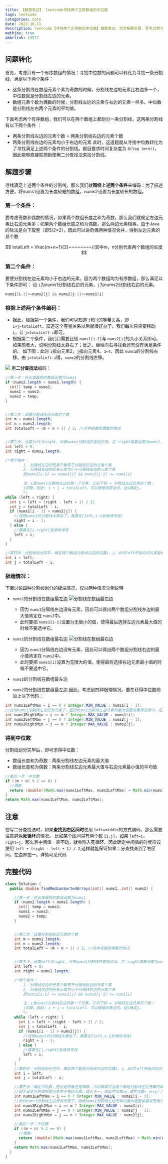 ```yaml
---
title: 【解题笔记】 leetcode寻找两个正序数组的中位数
tags: leetcode
categories: note
date: 2022-10-11
description: leetcode【寻找两个正序数组中位数】做题笔记，包含解题步骤、思考过程与完整代码
mathjax: true
abbrlink: 13577
---
```


## 问题转化

首先，考虑只有一个有序数组的情况：寻找中位数的问题可以转化为寻找一条分割线，满足以下两个条件：

- 这条分割线在数组元素个素为奇数的时候，分割线左边的元素比右边多一个，中位数就是分割线左边的元素。
- 数组元素个数为偶数的时候，分割线左边的元素与右边的元素一样多。中位数是分割线左右两个元素的平均值。

下面考虑两个有序数组，我们可以在两个数组上都划分一条分割线，这两条分割线有以下两个条件 ：

- 两条分割线左边的元素个数 = 两条分割线右边的元素个数
- 两条分割线左边的元素均小于右边的元素
  此时，这道题就从寻找中位数转化为了寻找满足上述两个条件的分割线。题目要求时间复杂度为 `O(log (m+n))`，因此能够直接联想到使用二分查找法来找分割线。

## 解题步骤

寻找满足上述两个条件的分割线，那么我们就**围绕上述两个条件**来编码：为了描述方便，将nums1设置为长度较短的数组，nums2设置为长度较长的数组。

### 第一个条件：

要考虑奇数和偶数的情况，如果两个数组长度之和为奇数，那么我们就规定左边元素比右边元素多；如果两个数组长度之和为偶数，那么两边元素相等。由于Java的除法是向下取整（即5/2=2），因此可以讲奇偶两种情况合并，得到左边元素的总个数

$$
totalLeft = \frac{m+n+1}{2}~~~~~~~~//其中m，n分别代表两个数组的长度
$$

### 第二个条件：

要使分割线左边元素均小于右边的元素，因为两个数组均为有序数组，那么满足以下条件即可：
设 `i`为nums1分割线右边的元素，`j`为nums2分割线右边的元素。

```java
nums1[i-1]<=nums2[j] && nums2[j-1]<=nums1[i]
```

### 根据上述两个条件编码：

- 据此，根据第一个条件，我们可以知道 `i`和 `j`的等量关系，即 `i+j=totalLeft`。知道这个等量关系以后就很好办了，我们每次只需要移动 `i`，让 `j=totalLeft-i`即可。
- 根据第二个条件，我们只需要比较 `nums1[i-1]`与 `nums2[j]`的大小关系即可。如果前者大，说明分割线太靠右了；反之，继续向右寻找看还有没有满足条件的。
  如下图：此时 `i`指向元素2，`j`指向元素4。`1<4`，因此 `nums1`的分割线右移。由 `j=totalLeft-i`得，`nums2`的分割线左移。

![](https://raw.githubusercontent.com/zqqcee/img_repo/main/img/202305181521495.png)
用**二分查找法**编码：

```java
//第一步：将长度最短的数组设置为nums1
if (nums2.length < nums1.length) {
  int[] temp = nums1;
  nums1 = nums2;
  nums2 = temp;
}


//第二步：设置分割线左边元素的个数
int m = nums1.length;
int n = nums2.length;
int totalLeft = (m + n + 1) / 2; //合并奇数和偶数的情况


//第三步，设置left与right，代表nums1分割线的查找区间。注：right需要设置为nums1.length，因为i可以为nums1.length,此时分割线就在nums1的最右边
int left = 0;
int right = nums1.length;

/*两个条件：
        1. 分隔线左边的元素个数等于分隔线右边的元素个素
        2. 分隔线左边的所有元素均小于分隔线右边的元素个素
        即nums1[i-1] <= nums2[j] && nums2[j-1] <= num1[i]

        注：i是nums1分割线右边的第一个元素，它的下标 = 分隔线左边元素的个数；
        j同理，因此: i + j = totalLeft，可以根据该表达式，由i确定j。
        */
while (left < right) {
  int i = left + (right - left + 1) / 2;
  int j = totalLeft - i;
  if (nums1[i - 1] > nums2[j]) {
    //说明nums1的分隔线太靠右了，需要在[left,i-1处继续寻找]
    right = i - 1;
  } else {
    //需要在[i,right]处继续寻找
    left = i;
  }
}

//第四步：分割线划分完毕，确定两个数组分割线右边的位置i，j。此时left所指向的元素是nums1分割线右边的元素
int i = left;
int j = totalLeft - i;
```

### 极端情况：

下面讨论四种分割线划分的极端情况，仅以两种情况举例说明

- `nums1`的分割线在数组最左边
  ![分割线在数组最左边](https://raw.githubusercontent.com/zqqcee/img_repo/main/img/202305181521620.png)

  - 因为 `nums1`分隔线左边没有元素，因此可以得出两个数组分割线左边的最大值肯定在 `nums2`中。
  - 此时要把 `nums1[i-1]`设置为无限小的值，使得最后选择左边元素最大值的时候不要选中它。

- `nums1`的分割线在数组最右边
  ![分割线在数组最右边](https://raw.githubusercontent.com/zqqcee/img_repo/main/img/202305181521338.png)

  - 因为 `nums1`分隔线右边没有元素，因此可以得出两个数组分割线右边的最小值肯定在 `nums2`中。
  - 此时要把 `nums1[i]`设置为无限大的值，使得最后选择右边元素最小值的时候不要选中它。

- `nums2`的分割线在数组最左边
- `nums2`的分割线在数组最左边
  因此，考虑到四种极端情况，要在获得中位数前加上以下代码：

```java
int nums1LeftMax = i == 0 ? Integer.MIN_VALUE : nums1[i - 1];
//此时nums1分割线左边没有元素了，因此nums1分割线左边元素的最大值要设置成无限小，在比较时直接选中nums2分割线的左边元素，其余同理
int nums1RightMin = i == m ? Integer.MAX_VALUE : nums1[i];
int nums2LeftMax = j == 0 ? Integer.MIN_VALUE : nums2[j - 1];
int nums2RightMin = j == n ? Integer.MAX_VALUE : nums2[j];
```

### 得到中位数

分割线划分完毕后，即可求得中位数：

- 数组长度和为奇数：两条分割线左边元素的最大值
- 数组长度和为偶数：两条分割线左边元素最大值与右边元素最小值的平均值

```java
//最后一步：中位数
if ((m + n) % 2 == 0) {
  //偶数
  return (double)(Math.max(nums1LeftMax, nums2LeftMax) + Math.min(nums1RightMin, nums2RightMin)) / 2;
}
return Math.max(nums1LeftMax, nums2LeftMax);
```

## 注意

在写二分查找法时，如果**查找到右区间时**使用 `left=middle`的方式编码，那么需要注意避免**死循环**的情况。
比如某个区间只有两个数 `[i,j]`，如果 `left=i`，`right=j`，那么若中间值一直不动，就会陷入死循环。因此确定中间值的时候应该使用 `left + (right - left + 1) / 2`,这样就能保证如果二分查找查到了右区间，左边界加一。详情可见代码

## 完整代码

```java
class Solution {
  public double findMedianSortedArrays(int[] nums1, int[] nums2) {

    //第一步：将长度最短的数组设置为nums1
    if (nums2.length < nums1.length) {
      int[] temp = nums1;
      nums1 = nums2;
      nums2 = temp;
    }


    //第二步：设置分割线左边元素的个数
    int m = nums1.length;
    int n = nums2.length;
    int totalLeft = (m + n + 1) / 2; //合并奇数和偶数的情况


    //第三步，设置left与right，代表nums1分割线的查找区间。注：right需要设置为nums1.length，因为i可以为nums1.length,此时分割线就在nums1的最右边
    int left = 0;
    int right = nums1.length;

    /*两个条件：
        1. 分隔线左边的元素个数等于分隔线右边的元素个素
        2. 分隔线左边的所有元素均小于分隔线右边的元素个素
        即nums1[i-1] <= nums2[j] && nums2[j-1] <= num1[i]

        注：i是nums1分割线右边的第一个元素，它的下标 = 分隔线左边元素的个数；
        j同理，因此: i + j = totalLeft，可以根据该表达式，由i确定j。
        */
    while (left < right) {
      int i = left + (right - left + 1) / 2;
      int j = totalLeft - i;
      if (nums1[i - 1] > nums2[j]) {
        //说明nums1的分隔线太靠右了，需要在[left,i-1处继续寻找]
        right = i - 1;
      } else {
        //需要在[i,right]处继续寻找
        left = i;
      }
    }
    //第四步：分割线划分完毕，确定两个数组分割线右边的位置i，j。此时left所指向的元素是nums1分割线右边的元素
    int i = left;
    int j = totalLeft - i;

    //第五步：确定中位数，无论是奇数还是偶数，中位数都只与两个数组分割线左边元素的最大值x 和 右边元素的最小值y 有关。
    //因为设定分割线左边元素等于右边元素，或大于一，因此中位数=x 或中位数=（x+y）/2
    int nums1LeftMax = i == 0 ? Integer.MIN_VALUE : nums1[i - 1];
    //此时nums1分割线左边没有元素了，因此nums1分割线左边元素的最大值要设置成无限小，在比较时直接选中nums2分割线的左边元素，其余同理
    int nums1RightMin = i == m ? Integer.MAX_VALUE : nums1[i];
    int nums2LeftMax = j == 0 ? Integer.MIN_VALUE : nums2[j - 1];
    int nums2RightMin = j == n ? Integer.MAX_VALUE : nums2[j];

    //最后一步：中位数
    if ((m + n) % 2 == 0) {
      //偶数
      return (double)(Math.max(nums1LeftMax, nums2LeftMax) + Math.min(nums1RightMin, nums2RightMin)) / 2;
    }
    return Math.max(nums1LeftMax, nums2LeftMax);
  }
}
```
